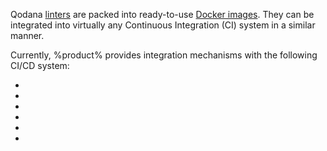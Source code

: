 [//]: # (title: Integration with CI systems)

Qodana [linters](supported-technologies.md) are packed into ready-to-use [Docker images](docker-images.md). They can be integrated into virtually any Continuous Integration (CI) system in a similar manner.

<p><include src="lib_qd.xml" include-id="ui-note"/></p>

Currently, %product% provides integration mechanisms with the following CI/CD system:

- [](qodana-azure-pipelines.md)
- [](circleci.md)
- [](github.md)
- [](gitlab.md)
- [](jenkins.md)
- [](teamcity.md)

